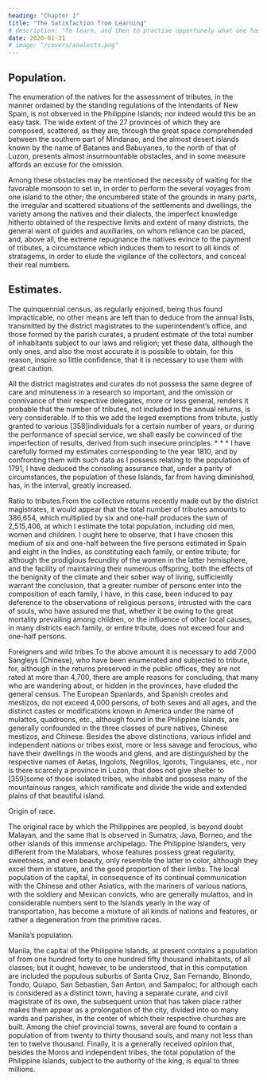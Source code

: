 ```yaml
---
heading: "Chapter 1"
title: "The Satisfaction from Learning"
# description: "To learn, and then to practise opportunely what one has learned, brings satisfaction"
date: 2020-01-31
# image: "/covers/analects.png"
---
```



## Population.

The enumeration of the natives for the assessment of tributes, in the manner ordained by the standing regulations of the Intendants of New Spain, is not observed in the Philippine Islands; nor indeed would this be an easy task. The wide extent of the 27 provinces of which they are composed, scattered, as they are, through the great space comprehended between the southern part of Mindanao, and the almost desert islands known by the name of Batanes and Babuyanes, to the north of that of Luzon, presents almost insurmountable obstacles, and in some measure affords an excuse for the omission. 

Among these obstacles may be mentioned the necessity of waiting for the favorable monsoon to set in, in order to perform the several voyages from one island to the other; the encumbered state of the grounds in many parts, the irregular and scattered situations of the settlements and dwellings, the variety among the natives and their dialects, the imperfect knowledge hitherto obtained of the respective limits and extent of many districts, the general want of guides and auxiliaries, on whom reliance can be placed, and, above all, the extreme repugnance the natives evince to the payment of tributes, a circumstance which induces them to resort to all kinds of stratagems, in order to elude the vigilance of the collectors, and conceal their real numbers.

## Estimates.

The quinquennial census, as regularly enjoined, being thus found impracticable, no other means are left than to deduce from the annual lists, transmitted by the district magistrates to the superintendent’s office, and those formed by the parish curates, a prudent estimate of the total number of inhabitants subject to our laws and religion; yet these data, although the only ones, and also the most accurate it is possible to obtain, for this reason, inspire so little confidence, that it is necessary to use them with great caution. 

All the district magistrates and curates do not possess the same degree of care and minuteness in a research so important, and the omission or connivance of their respective delegates, more or less general, renders it probable that the number of tributes, not included in the annual returns, is very considerable. If to this we add the leged exemptions from tribute, justly granted to various [358]individuals for a certain number of years, or during the performance of special service, we shall easily be convinced of the imperfection of results, derived from such insecure principles. * * * I have carefully formed my estimates corresponding to the year 1810, and by confronting them with such data as I possess relating to the population of 1791, I have deduced the consoling assurance that, under a parity of circumstances, the population of these Islands, far from having diminished, has, in the interval, greatly increased.

Ratio to tributes.From the collective returns recently made out by the district magistrates, it would appear that the total number of tributes amounts to 386,654, which multiplied by six and one-half produces the sum of 2,515,406, at which I estimate the total population, including old men, women and children. I ought here to observe, that I have chosen this medium of six and one-half between the five persons estimated in Spain and eight in the Indies, as constituting each family, or entire tribute; for although the prodigious fecundity of the women in the latter hemisphere, and the facility of maintaining their numerous offspring, both the effects of the benignity of the climate and their sober way of living, sufficiently warrant the conclusion, that a greater number of persons enter into the composition of each family, I have, in this case, been induced to pay deference to the observations of religious persons, intrusted with the care of souls, who have assured me that, whether it be owing to the great mortality prevailing among children, or the influence of other local causes, in many districts each family, or entire tribute, does not exceed four and one-half persons.

Foreigners and wild tribes.To the above amount it is necessary to add 7,000 Sangleys (Chinese), who have been enumerated and subjected to tribute, for, although in the returns preserved in the public offices, they are not rated at more than 4,700, there are ample reasons for concluding, that many who are wandering about, or hidden in the provinces, have eluded the general census. The European Spaniards, and Spanish creoles and mestizos, do not exceed 4,000 persons, of both sexes and all ages, and the distinct castes or modifications known in America under the name of mulattos, quadroons, etc., although found in the Philippine Islands, are generally confounded in the three classes of pure natives, Chinese mestizos, and Chinese. Besides the above distinctions, various infidel and independent nations or tribes exist, more or less savage and ferocious, who have their dwellings in the woods and glens, and are distinguished by the respective names of Aetas, Ingolots, Negrillos, Igorots, Tinguianes, etc., nor is there scarcely a province in Luzon, that does not give shelter to [359]some of those isolated tribes, who inhabit and possess many of the mountainous ranges, which ramificate and divide the wide and extended plains of that beautiful island.

Origin of race.

The original race by which the Philippines are peopled, is beyond doubt Malayan, and the same that is observed in Sumatra, Java, Borneo, and the other islands of this immense archipelago. The Philippine Islanders, very different from the Malabars, whose features possess great regularity, sweetness, and even beauty, only resemble the latter in color, although they excel them in stature, and the good proportion of their limbs. The local population of the capital, in consequence of its continual communication with the Chinese and other Asiatics, with the mariners of various nations, with the soldiery and Mexican convicts, who are generally mulattos, and in considerable numbers sent to the Islands yearly in the way of transportation, has become a mixture of all kinds of nations and features, or rather a degeneration from the primitive races.

Manila’s population.

Manila, the capital of the Philippine Islands, at present contains a population of from one hundred forty to one hundred fifty thousand inhabitants, of all classes; but it ought, however, to be understood, that in this computation are included the populous suburbs of Santa Cruz, San Fernando, Binondo, Tondo, Quiapo, San Sebastian, San Anton, and Sampaloc; for although each is considered as a distinct town, having a separate curate, and civil magistrate of its own, the subsequent union that has taken place rather makes them appear as a prolongation of the city, divided into so many wards and parishes, in the center of which their respective churches are built. Among the chief provincial towns, several are found to contain a population of from twenty to thirty thousand souls, and many not less than ten to twelve thousand. Finally, it is a generally received opinion that, besides the Moros and independent tribes, the total population of the Philippine Islands, subject to the authority of the king, is equal to three millions.


